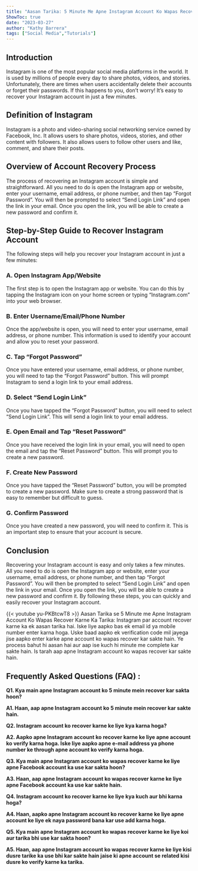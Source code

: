 ```yaml
---
title: "Aasan Tarika: 5 Minute Me Apne Instagram Account Ko Wapas Recover Kaise Kare!"
ShowToc: true 
date: "2023-03-27"
author: "Kathy Barrera" 
tags: ["Social Media","Tutorials"]
---
```

## Introduction

Instagram is one of the most popular social media platforms in the world. It is used by millions of people every day to share photos, videos, and stories. Unfortunately, there are times when users accidentally delete their accounts or forget their passwords. If this happens to you, don’t worry! It’s easy to recover your Instagram account in just a few minutes.

## Definition of Instagram

Instagram is a photo and video-sharing social networking service owned by Facebook, Inc. It allows users to share photos, videos, stories, and other content with followers. It also allows users to follow other users and like, comment, and share their posts.

## Overview of Account Recovery Process

The process of recovering an Instagram account is simple and straightforward. All you need to do is open the Instagram app or website, enter your username, email address, or phone number, and then tap “Forgot Password”. You will then be prompted to select “Send Login Link” and open the link in your email. Once you open the link, you will be able to create a new password and confirm it.

## Step-by-Step Guide to Recover Instagram Account

The following steps will help you recover your Instagram account in just a few minutes:

### A. Open Instagram App/Website

The first step is to open the Instagram app or website. You can do this by tapping the Instagram icon on your home screen or typing “Instagram.com” into your web browser.

### B. Enter Username/Email/Phone Number

Once the app/website is open, you will need to enter your username, email address, or phone number. This information is used to identify your account and allow you to reset your password.

### C. Tap “Forgot Password”

Once you have entered your username, email address, or phone number, you will need to tap the “Forgot Password” button. This will prompt Instagram to send a login link to your email address.

### D. Select “Send Login Link”

Once you have tapped the “Forgot Password” button, you will need to select “Send Login Link”. This will send a login link to your email address.

### E. Open Email and Tap “Reset Password”

Once you have received the login link in your email, you will need to open the email and tap the “Reset Password” button. This will prompt you to create a new password.

### F. Create New Password

Once you have tapped the “Reset Password” button, you will be prompted to create a new password. Make sure to create a strong password that is easy to remember but difficult to guess.

### G. Confirm Password

Once you have created a new password, you will need to confirm it. This is an important step to ensure that your account is secure.

## Conclusion

Recovering your Instagram account is easy and only takes a few minutes. All you need to do is open the Instagram app or website, enter your username, email address, or phone number, and then tap “Forgot Password”. You will then be prompted to select “Send Login Link” and open the link in your email. Once you open the link, you will be able to create a new password and confirm it. By following these steps, you can quickly and easily recover your Instagram account.

{{< youtube yu-PKBtcwT8 >}} 
Aasan Tarika se 5 Minute me Apne Instagram Account Ko Wapas Recover Karne Ka Tarika: Instagram par account recover karne ka ek aasan tarika hai. Iske liye aapko bas ek email id ya mobile number enter karna hoga. Uske baad aapko ek verification code mil jayega jise aapko enter karke apne account ko wapas recover kar sakte hain. Ye process bahut hi aasan hai aur aap ise kuch hi minute me complete kar sakte hain. Is tarah aap apne Instagram account ko wapas recover kar sakte hain.

## Frequently Asked Questions (FAQ) :
**Q1. Kya main apne Instagram account ko 5 minute mein recover kar sakta hoon?**

**A1. Haan, aap apne Instagram account ko 5 minute mein recover kar sakte hain.**

**Q2. Instagram account ko recover karne ke liye kya karna hoga?**

**A2. Aapko apne Instagram account ko recover karne ke liye apne account ko verify karna hoga. Iske liye aapko apne e-mail address ya phone number ke through apne account ko verify karna hoga.**

**Q3. Kya main apne Instagram account ko wapas recover karne ke liye apne Facebook account ka use kar sakta hoon?**

**A3. Haan, aap apne Instagram account ko wapas recover karne ke liye apne Facebook account ka use kar sakte hain.**

**Q4. Instagram account ko recover karne ke liye kya kuch aur bhi karna hoga?**

**A4. Haan, aapko apne Instagram account ko recover karne ke liye apne account ke liye ek naya password bana kar use add karna hoga.**

**Q5. Kya main apne Instagram account ko wapas recover karne ke liye koi aur tarika bhi use kar sakta hoon?**

**A5. Haan, aap apne Instagram account ko wapas recover karne ke liye kisi dusre tarike ka use bhi kar sakte hain jaise ki apne account se related kisi dusre ko verify karne ka tarika.**




